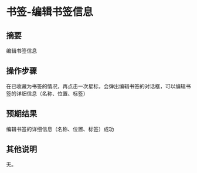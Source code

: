 # 书签-编辑书签信息

## 摘要

编辑书签信息

## 操作步骤

在已收藏为书签的情况，再点击一次星标，会弹出编辑书签的对话框，可以编辑书签的详细信息（名称、位置、标签）

## 预期结果

编辑书签的详细信息（名称、位置、标签）成功

## 其他说明

无。
